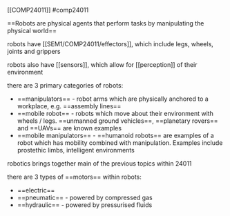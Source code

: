 [[COMP24011]] 
#comp24011 

==Robots are physical agents that perform tasks by manipulating the physical world==

robots have [[SEM1/COMP24011/effectors]], which include legs, wheels, joints and grippers

robots also have [[sensors]], which allow for [[perception]] of their environment

there are 3 primary categories of robots:
- ==manipulators== - robot arms which are physically anchored to a workplace, e.g. ==assembly lines==
- ==mobile robot== - robots which move about their environment with wheels / legs. ==unmanned ground vehicles==, ==planetary rovers== and ==UAVs== are known examples
- ==mobile manipulators== - ==humanoid robots== are examples of a robot which has mobility combined with manipulation. Examples include prostethic limbs, intelligent environments

robotics brings together main of the previous topics within 24011

there are 3 types of ==motors== within robots:
- ==electric==
- ==pneumatic== - powered by compressed gas
- ==hydraulic== - powered by pressurised fluids
